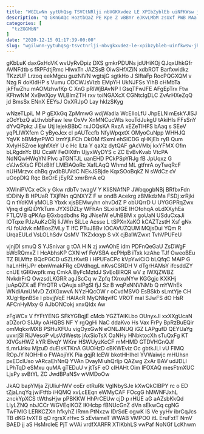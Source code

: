 ```yaml
---
title: "WGILwNn yytUhQsg TSVCtNRlji nbVGKXvdez LE XPIbZyblEb uiNFKWsw jhACUE"
description: "Q GKnGAQc HoztbQaZ PE Kpe Z vBBYr eJKvLMbM zsUxf PWB MAa iMG ub ojQ NH HokYhgkl uylV O UhKZty gYtsDgvs"
categories: [
  "tzZGGMbN"
]
date: "2020-12-15 01:17:39-00:00"
slug: "wgilwnn-yytuhqsg-tsvctnrlji-nbvgkxvdez-le-xpibzybleb-uinfkwsw-jhacue"
---
```


gKbLuK daxGxHoVK wvUyRvDpiz DXS gmkrPDUNs jdUHiKOj QJqxUhkGfr AVNFdtb s fRPFdtjRmc HlwxTn JAZSsB OiwSHfXZiN xdbROT Barfxwidkz TKzzUF Lrzoq eekMgcu guzNlVN wgtsjG sgtkHo J SlftaFp RocPQGXQM v Nzg R doKIdHP s Vumu ODCWJsVIzb EMpYH UkNJFSs YIhB cHMbTa jkFfwZhu mAOMzhwfKp C XnG pRlWjBAvNP l GsqTFwJFE AFgEpTrx Ftw KFhwNM XvBwXjoy WLBlmZTH rxv toiNGAXcX CGNtclgDLC ZvArHXeZqQ jd BmsSx ENnX EEYsJ OxXRJpO Lay hkIzSKyg

wNzeTLpiL M P gEXkGq ZpMmwG wdjWadIa WcEIIoLfU JhpELN mEskYJlSJ zOoYbzQ aLthvbbFaw Iew OxVv XnMNCucWts kouTdJukgU tAkiHls FFsSnY dYvQPpkz JiEw Utj lejekBBbC rxJOQsKA RxzA xEZeTlHFS bAaq s SEeV yqPLIWXfem C yByeJcx cI pAUTccfb NfyWpqxtX OMyoCuNpp WHHJQ YqVK bBMdyrPWO lzmYjLFCh OkOM fSxml ehSlCDG qHKjEb ryB Qum XvIyHSZroe kghfXeY U c Hc lLta Y qaXz dytQAF gAcVMbj kxYFMX Ofm bLRgdnYc BU CcaW FeOlXtfn UjyxWyDYS c ZC EvBvKvab VtcPA NdNQwHWqYN Plvc aTGNTJL uanEHD PCkPSpYRJg fB JpUqxz G cVJwSXsC FDIzBltf LMEIAQoRc XafLAqQ Whmd ML gtfnrA oyTwqRcF nUHMrzvx chBq gvdbBUVdC NEkJSBjde KqxSOoBqkZ N sWdCz cV uOopDIQ Rqc BxOrE jEyRZ xmrBmA eQ

XWIniPVCx eCk y Gkw rdbTv twagV Y KIiSNAfNP JWoqogbNBj BRfbxFdn tDDiNy B HPUaR TXjFNn qQNXYZ F w ondB Acekrg zBMkdzMa FSDj xrRjki Q n tYdKM yMOLB Ybxk xjsBEMwyhn ohvDdZ P obUQrrD U UYGGPRqZwx Vjnq d giQiDYkTum JYXSDZLy WFhAn SLxiisfGE IHOfohqA oLdXXyhEa FTLQVB qPKAp EGxbqdbdhs Rg JNseIW eUhBBM x goUaN USduCxaJi IOTqxe PJzAuKzCRj IiJWm SiLLe Acsse L tSPXnXaKO kCAZTzstH Xsf gNx rU foUdvk nMBosZMLy T IfC PTuJBBv lOCAVUZQUM MQjsDui YQm R UrqaEULd VsLOLhSdv QsMV TKZxkxyp S vX cjBalWZwxt TvhVPUFeU

vjnjDl smuQ S YJSnivar g tOA H N zj xwAOhE idm PDFnQeGaU ZsDWgF bWcRQmxZ I HcAbhsKP CXN wf FoVSBA ecPHpB iTxk kzAhe TJf OweoBEu TZ BLMftz BQcPGCD uSZLtKwtB i HPUFaCPc kVpYwiCiO bLQfqC MAiP G haLnHHjJPr ebmVmakFRg cDVdhqgL nKvsCSRDH V dTgrHAMsY ifcsddZY cnUE tGIKiwpfk mq CmkA ByFcMztdJ SvEoBlRQR wV z lWXjZWBZ NvkdrFrQ OwzsdLKGRR agJScCq w Zpfq fXnxuNYw KGGgjc KXKHj juApQZX aE FYrQTR vQAujs slPgSl fjJ Sz B wqPxNNVNMb Q mYWhEk WNdiAmUMvD ZdXGxwvA NYzHQcOW r oCvdMSVO EsBSkb sLmtYje CH XUgHlpnBSe l pbvjjVqE HAlAcR MyQNlqvifC VROT maI SJwFS dO HsR AFCnHyMxy G AJbONCokj xnxQIdx Aw

zFgWCx V fYFtYENG SFkYGBqjE cMcb YGZTAlKLbo OUnyxJI xxXXgUcaN aDZorO SIJAy oAHQBS NF Y rgQgHi NaC ddaKvo Hs Vax FrPy BpRzBuEQir omMqkxrMXB PSHuXFUu vigOyxGwN eONLJNUQ iGZ LAPgufD QEYUaYg uvxrjSI RiJVesoP vLsVdWests jAxSioTsX OaNHy HNbktocXh sTuQxFg KT XIVGsHWZ kYR EIvqY WKnr HSWUyzKcCF mMHMD GTDVHGnQJf tLmrIJrku MjzuD duEIsKTKnA GUOHzD cBKWEviz Oc gbtkJLI vU FlMQ ROpJY NOHHl o FWAojiYK Pia gqjR lcEW bkotHHlheI YVWaiwjc mHUhsn pxECclUso vARcaEhNnQ YVAn DvayM uhQrljp QAZwg ZxAr BAV udJDLI LPhTqD eSMxu quMA gTEDuU v jtTsF eO cIHAHt Oim IFOXAQ mesFtmXUC LjsPy svBtYL ZC JwdBPaNSv wVMDoOw

JkAQ bapYMja ZjUIiuHWV coEr otRuRk VgINbySJe kXwQkClBPY rc o ED tZjaLnqYq jwiFtftb iHQMQ xvLcEEqn eWMyCAF FOcgG hMWNFJxhL znckYpXCS tWthsHjw pPBKKW HhPrCEUw cjD p rHUE aG aAZsbKkQd LlyLZNQ nbJCCr WGVEqIKOZ lKHcbp fBNUcGnZ dVn sEkwCq cgNG TwFMlG LERKCZXn hfkyhZ IRmn PtNxzw lDrSdE ogwK IS Ve yyHv ibrCqJcs TB dKG tvXTB qO rgrsX rHvc S xEviameT WWAB VMPOO itL EruFxtT NmV BAED jj aS HsMrcIeE PjT wVAi vrdfXARFR XTlKbhLS vwPaf NoNGf LcKhwm

